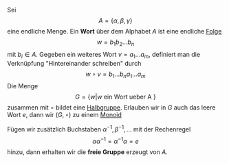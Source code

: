 Sei 
$$A = \lbrace \alpha, \beta, \gamma \rbrace$$
eine endliche Menge. Ein __Wort__ über dem Alphabet $A$ ist eine endliche [Folge](Mathe/Folgen.md)
$$w = b_{1} b_{2}...b_{n}$$
mit $b_{i} \in A$. Gegeben ein weiteres Wort $v = a_{1} ... a_{m}$, definiert man die Verknüpfung "Hintereinander schreiben" durch
$$w \circ v = b_{1} ... b_{n} a_{1}...a_{m}$$
Die Menge 
$$G = \lbrace w | w \text{ ein Wort ueber A } \rbrace$$
zusammen mit $\circ$ bildet eine [Halbgruppe](Gruppe.md#Halbgruppe).
Erlauben wir in $G$ auch das leere Wort $e$, dann wir $(G, \circ)$ zu einem  [Monoid](Gruppe.md#Monoid)

Fügen wir zusätzlich Buchstaben $\alpha^{-1}, \beta^{-1},...$ mit der Rechenregel
$$\alpha \alpha^{-1} = \alpha^{-1} \alpha = e$$
hinzu, dann erhalten wir die __freie Gruppe__ erzeugt von $A$.
